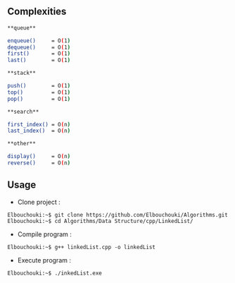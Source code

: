 ## Complexities

 ```sh
**queue**

enqueue()     = O(1)
dequeue()     = O(1)
first()       = O(1)
last()        = O(1)

**stack**

push()        = O(1)
top()         = O(1)
pop()         = O(1)

**search**

first_index() = O(n)
last_index()  = O(n)

**other**

display()     = O(n)
reverse()     = O(n)
```

## Usage

- Clone project : 
  
 ```console
Elbouchouki:~$ git clone https://github.com/Elbouchouki/Algorithms.git
Elbouchouki:~$ cd Algorithms/Data Structure/cpp/LinkedList/
```

- Compile program : 
  
 ```console
Elbouchouki:~$ g++ linkedList.cpp -o linkedList
```

- Execute program : 
  
 ```console
Elbouchouki:~$ ./inkedList.exe
```